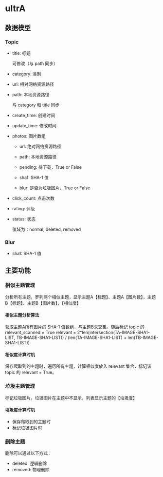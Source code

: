 # ultrA

## 数据模型

### Topic

* title: 标题  

	可修改（与 path 同步）

* category: 类别

* uri: 相对网络资源路径

* path: 本地资源路径

	与 category 和 title 同步

* create_time: 创建时间

* update_time: 修改时间

* photos: 图片数组

	* url: 绝对网络资源路径
	
	* path: 本地资源路径
	
	* pending: 待下载，True or False
	
	* sha1: SHA-1 值
	
	* blur: 是否为垃圾图片，True or False

* click_count: 点击次数

* rating: 评级

* status: 状态

	值域为：normal, deleted, removed

### Blur
* sha1: SHA-1 值


## 主要功能
### 相似主题管理
分析所有主题，罗列两个相似主题，显示主题A【标题】、主题A【图片数】，主题B【标题】、主题B【图片数】，【相似度】
#### 相似主题分析算法
获取主题A所有图片的 SHA-1 值数组，与主题B求交集。随后标记 topic 的 relevant_scanned = True
relevant = 2*len(intersection(TA-IMAGE-SHA1-LIST, TB-IMAGE-SHA1-LIST)) / (len(TA-IMAGE-SHA1-LIST) + len(TB-IMAGE-SHA1-LIST))

#### 相似度计算时机
保存爬取到的主题时，遍历所有主题，计算相似度放入 relevant 集合，标记该 topic 的 relevant = True。

### 垃圾主题管理
标记垃圾图片，垃圾图片在主题中不显示，列表显示主题的【垃圾度】
#### 垃圾度计算时机
* 保存爬取到的主题时
* 标记垃圾图片时

### 删除主题
删除可以通过以下方式：

* deleted: 逻辑删除
* removed: 物理删除
